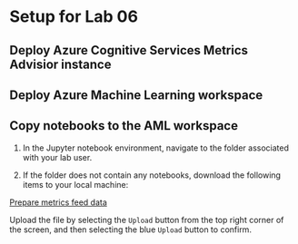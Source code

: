 # Setup for Lab 06

## Deploy Azure Cognitive Services Metrics Advisior instance

## Deploy Azure Machine Learning workspace

## Copy notebooks to the AML workspace

1. In the Jupyter notebook environment, navigate to the folder associated with your lab user.

2. If the folder does not contain any notebooks, download the following items to your local machine:

[Prepare metrics feed data](https://solliancepublicdata.blob.core.windows.net/ai-in-a-day/lab-06/preparemetricsfeeddata.ipynb)

Upload the file by selecting the `Upload` button from the top right corner of the screen, and then selecting the blue `Upload` button to confirm. 